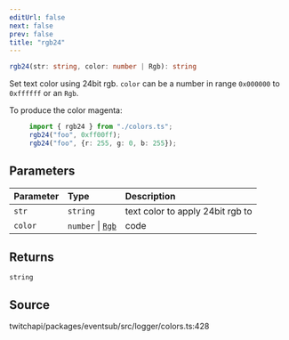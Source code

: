 ```yaml
---
editUrl: false
next: false
prev: false
title: "rgb24"
---
```


```ts
rgb24(str: string, color: number | Rgb): string
```

Set text color using 24bit rgb.
`color` can be a number in range `0x000000` to `0xffffff` or
an `Rgb`.

To produce the color magenta:

```ts
     import { rgb24 } from "./colors.ts";
     rgb24("foo", 0xff00ff);
     rgb24("foo", {r: 255, g: 0, b: 255});
```

## Parameters

| Parameter | Type | Description |
| :------ | :------ | :------ |
| `str` | `string` | text color to apply 24bit rgb to |
| `color` | `number` \| [`Rgb`](../interfaces/Rgb.md) | code |

## Returns

`string`

## Source

twitchapi/packages/eventsub/src/logger/colors.ts:428
